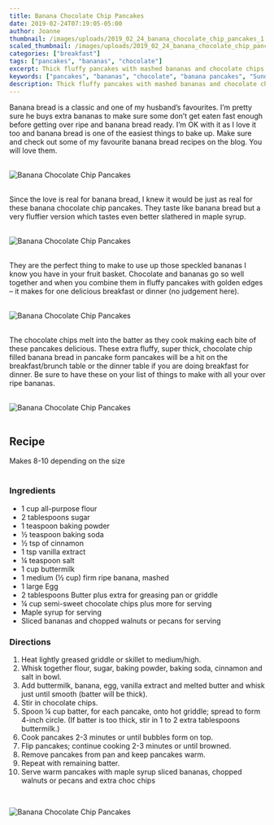 ```yaml
---
title: Banana Chocolate Chip Pancakes
date: 2019-02-24T07:19:05-05:00
author: Joanne
thumbnail: /images/uploads/2019_02_24_banana_chocolate_chip_pancakes_1.jpg
scaled_thumbnail: /images/uploads/2019_02_24_banana_chocolate_chip_pancakes_0.jpg
categories: ["breakfast"]
tags: ["pancakes", "bananas", "chocolate"]
excerpt: Thick fluffy pancakes with mashed bananas and chocolate chips
keywords: ["pancakes", "bananas", "chocolate", "banana pancakes", "Sunday breakfast"]
description: Thick fluffy pancakes with mashed bananas and chocolate chips are perfect for a Sunday or holiday breakfast
---
```


Banana bread is a classic and one of my husband’s favourites. I’m pretty sure he buys extra bananas to make sure some don’t get eaten fast enough before getting over ripe and banana bread ready.  I’m OK with it as I love it too and banana bread is one of the easiest things to bake up. Make sure and check out some of my favourite banana bread recipes on the blog. You will love them.
</br>
</br>

![Banana Chocolate Chip Pancakes](/images/uploads/2019_02_24_banana_chocolate_chip_pancakes_2.jpg)
</br>
</br> 

Since the love is real for banana bread, I knew it would be just as real for these banana chocolate chip pancakes. They taste like banana bread but a very fluffier version which tastes even better slathered in maple syrup.
</br>
</br>

![Banana Chocolate Chip Pancakes](/images/uploads/2019_02_24_banana_chocolate_chip_pancakes_3.jpg)
</br>
</br>

They are the perfect thing to make to use up those speckled bananas I know you have in your fruit basket. Chocolate and bananas go so well together and when you combine them in fluffy pancakes with golden edges – it makes for one delicious breakfast or dinner (no judgement here).
</br>
</br>

![Banana Chocolate Chip Pancakes](/images/uploads/2019_02_24_banana_chocolate_chip_pancakes_4.jpg)
</br>
</br>

The chocolate chips melt into the batter as they cook making each bite of these pancakes delicious. These extra fluffy, super thick, chocolate chip filled banana bread in pancake form pancakes will be a hit on the breakfast/brunch table or the dinner table if you are doing breakfast for dinner. Be sure to have these on your list of things to make with all your over ripe bananas.
</br>
</br>

![Banana Chocolate Chip Pancakes](/images/uploads/2019_02_24_banana_chocolate_chip_pancakes_5.jpg)
</br>
</br>

## Recipe
Makes 8-10 depending on the size 
</br>
</br>

### Ingredients

* <span itemprop="ingredients"> 1 cup all-purpose flour</span>
* <span itemprop="ingredients"> 2 tablespoons sugar</span>
* <span itemprop="ingredients"> 1 teaspoon baking powder</span>
* <span itemprop="ingredients"> &frac12; teaspoon baking soda</span>
* <span itemprop="ingredients"> &frac12; tsp of cinnamon </span>
* <span itemprop="ingredients"> 1 tsp vanilla extract </span>
* <span itemprop="ingredients"> &frac14; teaspoon salt</span>
* <span itemprop="ingredients"> 1 cup buttermilk</span>
* <span itemprop="ingredients"> 1 medium (&frac12; cup) firm ripe banana, mashed</span>
* <span itemprop="ingredients"> 1 large Egg</span>
* <span itemprop="ingredients"> 2 tablespoons Butter plus extra for greasing pan or griddle </span>
* <span itemprop="ingredients"> &frac14; cup semi-sweet chocolate chips plus more for serving </span>
* <span itemprop="ingredients"> Maple syrup for serving </span>
* <span itemprop="ingredients"> Sliced bananas and chopped walnuts or pecans for serving </span>

### Directions

1. Heat lightly greased griddle or skillet to medium/high. 
2. Whisk together flour, sugar, baking powder, baking soda, cinnamon and salt in bowl. 
3. Add buttermilk, banana, egg, vanilla extract and melted butter and whisk just until smooth (batter will be thick). 
4. Stir in chocolate chips.
5. Spoon &frac14; cup batter, for each pancake, onto hot griddle; spread to form 4-inch circle. (If batter is too thick, stir in 1 to 2 extra tablespoons buttermilk.) 
6. Cook pancakes 2-3 minutes or until bubbles form on top. 
7. Flip pancakes; continue cooking 2-3 minutes or until browned. 
8. Remove pancakes from pan and keep pancakes warm. 
9. Repeat with remaining batter.
10. Serve warm pancakes with maple syrup sliced bananas, chopped walnuts or pecans and extra choc chips 
</br>

![Banana Chocolate Chip Pancakes](/images/uploads/2019_02_24_banana_chocolate_chip_pancakes_6.jpg)
